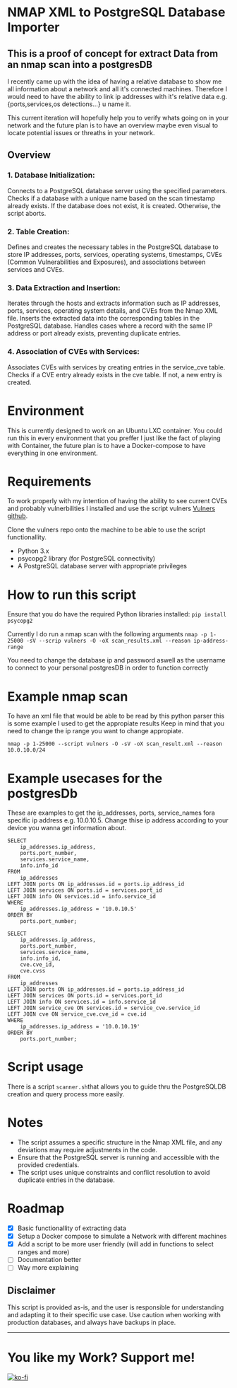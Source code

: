 # NMAP XML to PostgreSQL Database Importer

## This is a proof of concept for extract Data from an nmap scan into a postgresDB

I recently came up with the idea of having a relative database to show me all information about a network and all it's connected machines. Therefore I would need to have the ability to link ip addresses with it's relative data e.g. {ports,services,os detections...} u name it.

This current iteration will hopefully help you to verify whats going on in your network and the future plan is to have an overview maybe even visual to locate potential issues or threaths in your network.

## Overview

### 1. Database Initialization:

Connects to a PostgreSQL database server using the specified parameters.
Checks if a database with a unique name based on the scan timestamp already exists.
If the database does not exist, it is created. Otherwise, the script aborts.

### 2. Table Creation:

Defines and creates the necessary tables in the PostgreSQL database to store IP addresses, ports, services, operating systems, timestamps, CVEs (Common Vulnerabilities and Exposures), and associations between services and CVEs.

### 3. Data Extraction and Insertion:

Iterates through the hosts and extracts information such as IP addresses, ports, services, operating system details, and CVEs from the Nmap XML file.
Inserts the extracted data into the corresponding tables in the PostgreSQL database.
Handles cases where a record with the same IP address or port already exists, preventing duplicate entries.

### 4. Association of CVEs with Services:

Associates CVEs with services by creating entries in the service_cve table.
Checks if a CVE entry already exists in the cve table. If not, a new entry is created.

# Environment

This is currently designed to work on an Ubuntu LXC container.
You could run this in every environment that you preffer I just like the fact of playing with Container, the future plan is to have a Docker-compose to have everything in one environment.

# Requirements

To work properly with my intention of having the ability to see current CVEs and probably vulnerbilities I installed and use the script vulners [Vulners github](https://github.com/vulnersCom/nmap-vulners).

Clone the vulners repo onto the machine to be able to use the script functionallity.

- Python 3.x
- psycopg2 library (for PostgreSQL connectivity)
- A PostgreSQL database server with appropriate privileges

# How to run this script

Ensure that you do have the required Python libraries installed: `pip install psycopg2`

Currently I do run a nmap scan with the following arguments `nmap -p 1-25000 -sV --scrip vulners -O -oX scan_results.xml --reason ip-address-range`

You need to change the database ip and password aswell as the username to connect to your personal postgresDB in order to function correctly

# Example nmap scan

To have an xml file that would be able to be read by this python parser this is some example I used to get the appropiate results
Keep in mind that you need to change the ip range you want to change appropiate.

```
nmap -p 1-25000 --script vulners -O -sV -oX scan_result.xml --reason 10.0.10.0/24
```

# Example usecases for the postgresDb

These are examples to get the ip_addresses, ports, service_names fora specific ip address e.g. 10.0.10.5. Change thise ip address according to your device you wanna get information about.

```
SELECT
    ip_addresses.ip_address,
    ports.port_number,
    services.service_name,
    info.info_id
FROM
    ip_addresses
LEFT JOIN ports ON ip_addresses.id = ports.ip_address_id
LEFT JOIN services ON ports.id = services.port_id
LEFT JOIN info ON services.id = info.service_id
WHERE
    ip_addresses.ip_address = '10.0.10.5'
ORDER BY
    ports.port_number;
```

```
SELECT
    ip_addresses.ip_address,
    ports.port_number,
    services.service_name,
    info.info_id,
    cve.cve_id,
    cve.cvss
FROM
    ip_addresses
LEFT JOIN ports ON ip_addresses.id = ports.ip_address_id
LEFT JOIN services ON ports.id = services.port_id
LEFT JOIN info ON services.id = info.service_id
LEFT JOIN service_cve ON services.id = service_cve.service_id
LEFT JOIN cve ON service_cve.cve_id = cve.id
WHERE
    ip_addresses.ip_address = '10.0.10.19'
ORDER BY
    ports.port_number;
```

# Script usage

There is a script `scanner.sh`that allows you to guide thru the PostgreSQLDB creation and query process more easily.

# Notes

- The script assumes a specific structure in the Nmap XML file, and any deviations may require adjustments in the code.
- Ensure that the PostgreSQL server is running and accessible with the provided credentials.
- The script uses unique constraints and conflict resolution to avoid duplicate entries in the database.

# Roadmap

- [x] Basic functionallity of extracting data
- [x] Setup a Docker compose to simulate a Network with different machines
- [x] Add a script to be more user friendly (will add in functions to select ranges and more)
- [ ] Documentation better
- [ ] Way more explaining

## Disclaimer

This script is provided as-is, and the user is responsible for understanding and adapting it to their specific use case. Use caution when working with production databases, and always have backups in place.

---

# You like my Work? Support me!

[![ko-fi](https://ko-fi.com/img/githubbutton_sm.svg)](https://ko-fi.com/R5R0IYN9V)
